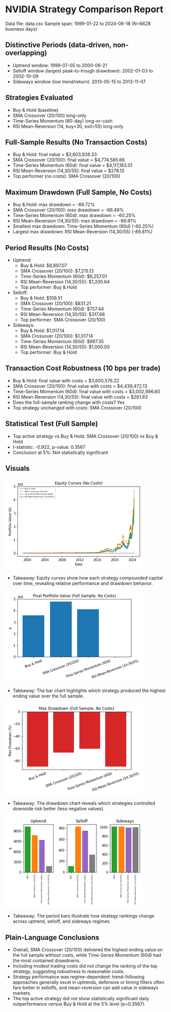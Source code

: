 # NVIDIA Strategy Comparison Report

Data file: data.csv
Sample span: 1999-01-22 to 2024-06-18 (N=6628 business days)

## Distinctive Periods (data-driven, non-overlapping)
- Uptrend window: 1999-07-05 to 2000-06-21
- Selloff window (largest peak-to-trough drawdown): 2002-01-03 to 2002-10-09
- Sideways window (low trend/return): 2013-05-15 to 2013-11-07

## Strategies Evaluated
- Buy & Hold (baseline)
- SMA Crossover (20/100) long-only
- Time-Series Momentum (60-day) long-or-cash
- RSI Mean-Reversion (14, buy<30, exit>55) long-only

## Full-Sample Results (No Transaction Costs)
- Buy & Hold: final value = $3,603,838.33
- SMA Crossover (20/100): final value = $4,774,585.66
- Time-Series Momentum (60d): final value = $4,117,183.01
- RSI Mean-Reversion (14,30/55): final value = $278.13
- Top performer (no costs): SMA Crossover (20/100)

## Maximum Drawdown (Full Sample, No Costs)
- Buy & Hold: max drawdown = -89.72%
- SMA Crossover (20/100): max drawdown = -66.49%
- Time-Series Momentum (60d): max drawdown = -60.25%
- RSI Mean-Reversion (14,30/55): max drawdown = -89.81%
- Smallest max drawdown: Time-Series Momentum (60d) (-60.25%)
- Largest max drawdown: RSI Mean-Reversion (14,30/55) (-89.81%)

## Period Results (No Costs)
- Uptrend:
  - Buy & Hold: $8,897.07
  - SMA Crossover (20/100): $7,215.13
  - Time-Series Momentum (60d): $6,257.01
  - RSI Mean-Reversion (14,30/55): $1,200.64
  - Top performer: Buy & Hold
- Selloff:
  - Buy & Hold: $109.51
  - SMA Crossover (20/100): $831.21
  - Time-Series Momentum (60d): $757.44
  - RSI Mean-Reversion (14,30/55): $317.68
  - Top performer: SMA Crossover (20/100)
- Sideways:
  - Buy & Hold: $1,017.14
  - SMA Crossover (20/100): $1,017.14
  - Time-Series Momentum (60d): $997.35
  - RSI Mean-Reversion (14,30/55): $1,000.00
  - Top performer: Buy & Hold

## Transaction Cost Robustness (10 bps per trade)
- Buy & Hold: final value with costs = $3,600,576.22
- SMA Crossover (20/100): final value with costs = $4,439,472.13
- Time-Series Momentum (60d): final value with costs = $3,002,996.60
- RSI Mean-Reversion (14,30/55): final value with costs = $261.83
- Does the full-sample ranking change with costs? Yes
- Top strategy unchanged with costs: SMA Crossover (20/100)

## Statistical Test (Full Sample)
- Top active strategy vs Buy & Hold: SMA Crossover (20/100) vs Buy & Hold
- t-statistic: -0.922, p-value: 0.3567
- Conclusion at 5%: Not statistically significant

## Visuals
![Equity Curves](nvda_equity_curves_full.png)
- Takeaway: Equity curves show how each strategy compounded capital over time, revealing relative performance and drawdown behavior.

![Final Values (Full Sample)](nvda_final_values_full.png)
- Takeaway: The bar chart highlights which strategy produced the highest ending value over the full sample.

![Max Drawdowns](nvda_max_drawdown_full.png)
- Takeaway: The drawdown chart reveals which strategies controlled downside risk better (less negative values).

![Period Final Values](nvda_period_final_values.png)
- Takeaway: The period bars illustrate how strategy rankings change across uptrend, selloff, and sideways regimes.

## Plain-Language Conclusions
- Overall, SMA Crossover (20/100) delivered the highest ending value on the full sample without costs, while Time-Series Momentum (60d) had the most contained drawdowns.
- Including modest trading costs did not change the ranking of the top strategy, suggesting robustness to reasonable costs.
- Strategy performance was regime-dependent: trend-following approaches generally excel in uptrends, defensive or timing filters often fare better in selloffs, and mean-reversion can add value in sideways markets.
- The top active strategy did not show statistically significant daily outperformance versus Buy & Hold at the 5% level (p=0.3567).

